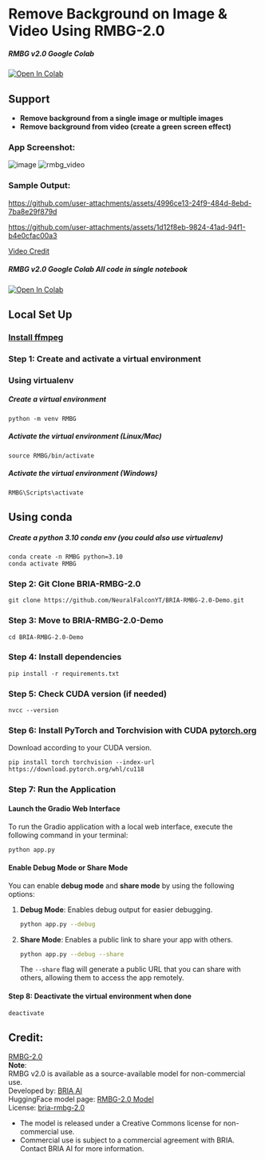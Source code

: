 # Remove Background on Image & Video Using RMBG-2.0
##### RMBG v2.0 Google Colab
[![Open In Colab](https://colab.research.google.com/assets/colab-badge.svg)](https://colab.research.google.com/github/NeuralFalconYT/BRIA-RMBG-2.0-Demo/blob/main/rmbg_2.0.ipynb) <br>

## Support

- **Remove background from a single image or multiple images**
- **Remove background from video (create a green screen effect)**
  <br>
### App Screenshot: 
![image](https://github.com/user-attachments/assets/53654f9e-7387-4e5a-a273-c09fddf4d687)
![rmbg_video](https://github.com/user-attachments/assets/991951eb-7a8e-47f3-8751-989daed37d1e)

### Sample Output:
https://github.com/user-attachments/assets/4996ce13-24f9-484d-8ebd-7ba8e29f879d


https://github.com/user-attachments/assets/1d12f8eb-9824-41ad-94f1-b4e0cfac00a3

[Video Credit](https://pixabay.com/videos/woman-hair-drying-bathroom-bathe-37325/)


##### RMBG v2.0 Google Colab All code in single notebook
[![Open In Colab](https://colab.research.google.com/assets/colab-badge.svg)](https://colab.research.google.com/github/NeuralFalconYT/BRIA-RMBG-2.0-Demo/blob/main/rmbg_2.0_embedded.ipynb) <br>

## Local Set Up
### [Install ffmpeg](https://www.youtube.com/watch?v=JR36oH35Fgg)
### Step 1: Create and activate a virtual environment
### Using virtualenv
##### Create a virtual environment
```
python -m venv RMBG
```
##### Activate the virtual environment (Linux/Mac)
```
source RMBG/bin/activate
```
##### Activate the virtual environment (Windows)
```
RMBG\Scripts\activate
```
## Using conda
##### Create a python 3.10 conda env (you could also use virtualenv)
```
conda create -n RMBG python=3.10
conda activate RMBG
```
### Step 2: Git Clone BRIA-RMBG-2.0
```
git clone https://github.com/NeuralFalconYT/BRIA-RMBG-2.0-Demo.git
```
### Step 3: Move to BRIA-RMBG-2.0-Demo
```
cd BRIA-RMBG-2.0-Demo
```
### Step 4: Install dependencies
```
pip install -r requirements.txt
```
### Step 5: Check CUDA version (if needed)
```
nvcc --version
```
### Step 6: Install PyTorch and Torchvision with CUDA [pytorch.org](https://pytorch.org/get-started/locally/) 
Download according to your CUDA version.
```
pip install torch torchvision --index-url https://download.pytorch.org/whl/cu118
```


### Step 7: Run the Application

#### Launch the Gradio Web Interface
To run the Gradio application with a local web interface, execute the following command in your terminal:

```bash
python app.py 
```
#### Enable Debug Mode or Share Mode
You can enable **debug mode** and **share mode** by using the following options:

1. **Debug Mode**: Enables debug output for easier debugging.
   ```bash
   python app.py --debug
   ```

2. **Share Mode**: Enables a public link to share your app with others.
   ```bash
   python app.py --debug --share
   ```

   The `--share` flag will generate a public URL that you can share with others, allowing them to access the app remotely.


#### Step 8: Deactivate the virtual environment when done
```
deactivate
```

## Credit:
[RMBG-2.0](https://huggingface.co/briaai/RMBG-2.0)
<br>
**Note**:<br>
  RMBG v2.0 is available as a source-available model for non-commercial use.<br>
  Developed by: [BRIA AI](https://bria.ai/) <br> HuggingFace model page: [RMBG-2.0 Model](https://huggingface.co/briaai/RMBG-2.0) <br>License: [bria-rmbg-2.0](https://bria.ai/bria-huggingface-model-license-agreement/) 
  * The model is released under a Creative Commons license for non-commercial use.
  * Commercial use is subject to a commercial agreement with BRIA. Contact BRIA AI for more information.
